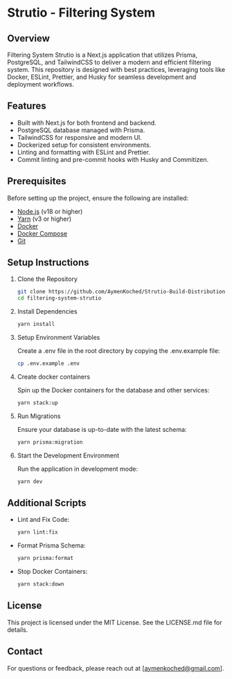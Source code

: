 # Strutio - Filtering System

## Overview

Filtering System Strutio is a Next.js application that utilizes Prisma, PostgreSQL, and TailwindCSS to deliver a modern and efficient filtering system. This repository is designed with best practices, leveraging tools like Docker, ESLint, Prettier, and Husky for seamless development and deployment workflows.

## Features

- Built with Next.js for both frontend and backend.
- PostgreSQL database managed with Prisma.
- TailwindCSS for responsive and modern UI.
- Dockerized setup for consistent environments.
- Linting and formatting with ESLint and Prettier.
- Commit linting and pre-commit hooks with Husky and Commitizen.

## Prerequisites

Before setting up the project, ensure the following are installed:

- [Node.js](https://nodejs.org/en) (v18 or higher)
- [Yarn](https://yarnpkg.com/) (v3 or higher)
- [Docker](https://docs.docker.com/get-docker/)
- [Docker Compose](https://docs.docker.com/compose/install/)
- [Git](https://git-scm.com/book/en/v2/Getting-Started-Installing-Git)

## Setup Instructions

1. Clone the Repository

   ```bash
   git clone https://github.com/AymenKoched/Strutio-Build-Distribution-Platform.git
   cd filtering-system-strutio
   ```

2. Install Dependencies

   ```bash
   yarn install
   ```

3. Setup Environment Variables

   Create a .env file in the root directory by copying the .env.example file:

   ```bash
   cp .env.example .env
   ```

4. Create docker containers

   Spin up the Docker containers for the database and other services:

   ```bash
   yarn stack:up
   ```

5. Run Migrations

   Ensure your database is up-to-date with the latest schema:

   ```bash
   yarn prisma:migration
   ```

6. Start the Development Environment

   Run the application in development mode:

   ```bash
   yarn dev
   ```

## Additional Scripts

- Lint and Fix Code:
  ```bash
  yarn lint:fix
  ```
- Format Prisma Schema:
  ```bash
  yarn prisma:format
  ```
- Stop Docker Containers:
  ```bash
  yarn stack:down
  ```

## License

This project is licensed under the MIT License. See the LICENSE.md file for details.

## Contact

For questions or feedback, please reach out at [aymenkoched@gmail.com].
